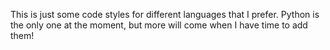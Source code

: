 This is just some code styles for different languages that I prefer. Python is the only one at the moment, but more will come when I have time to add them!
